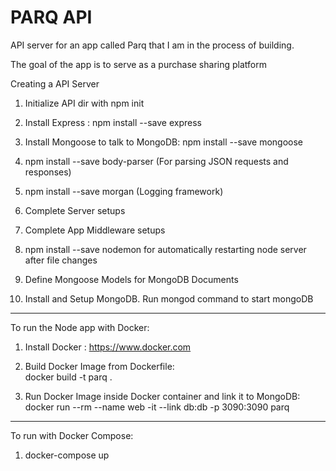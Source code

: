 # PARQ API
API server for an app called Parq that I am in the process of building.

The goal of the app is to serve as a purchase sharing platform

Creating a API Server

1) Initialize API dir with npm init

2) Install Express : npm install --save express

3) Install Mongoose to talk to MongoDB: npm install --save mongoose

4) npm install --save body-parser (For parsing JSON requests and responses)

5) npm install --save morgan (Logging framework)

6) Complete Server setups

7) Complete App Middleware setups

8) npm install --save nodemon for automatically restarting node server after file changes

9) Define Mongoose Models for MongoDB Documents

10) Install and Setup MongoDB. Run mongod command to start mongoDB

  ------------------------

To run the Node app with Docker:  
1) Install Docker : https://www.docker.com  

2) Build Docker Image from Dockerfile:  
 docker build -t parq .  

3) Run Docker Image inside Docker container and link it to MongoDB:  
docker run --rm --name web -it --link db:db -p 3090:3090 parq  

-----------------------------------

To run with Docker Compose:
1) docker-compose up
